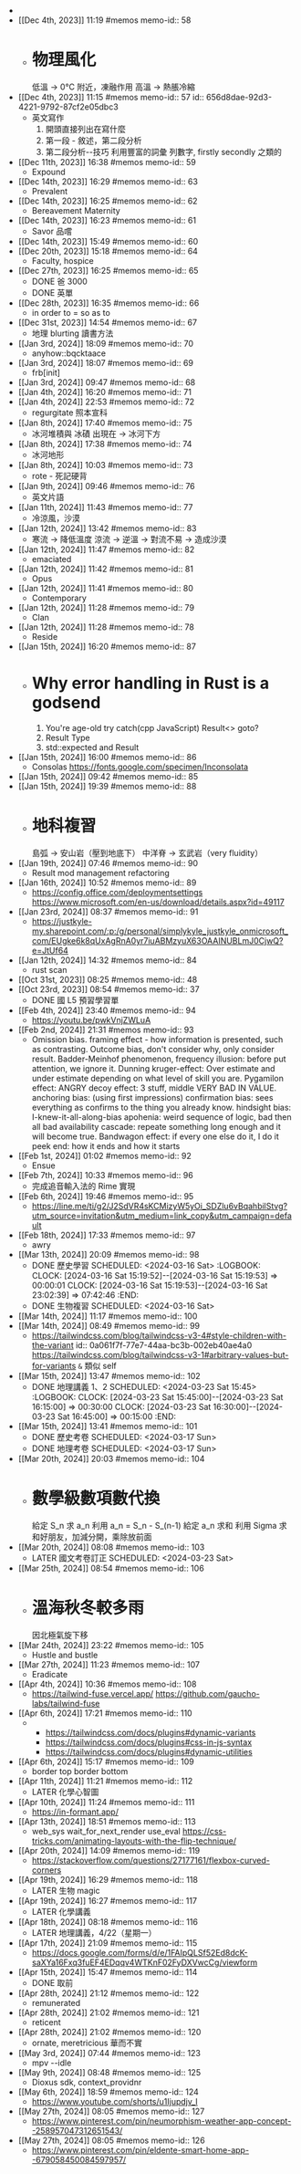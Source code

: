 -
- [[Dec 4th, 2023]] 11:19 #memos
  memo-id:: 58
	- # 物理風化
	  低溫 -> 0°C 附近，凍融作用
	  高溫 -> 熱脹冷縮
- [[Dec 4th, 2023]] 11:15 #memos
  memo-id:: 57
  id:: 656d8dae-92d3-4221-9792-87cf2e05dbc3
	- 英文寫作
	  1. 開頭直接列出在寫什麼
	  2. 第一段 - 敘述，第二段分析
	  3. 第二段分析--技巧
	  利用豐富的詞彙
	  列數字, firstly secondly 之類的
- [[Dec 11th, 2023]] 16:38 #memos
  memo-id:: 59
	- Expound
- [[Dec 14th, 2023]] 16:29 #memos
  memo-id:: 63
	- Prevalent
- [[Dec 14th, 2023]] 16:25 #memos
  memo-id:: 62
	- Bereavement
	  Maternity
- [[Dec 14th, 2023]] 16:23 #memos
  memo-id:: 61
	- Savor 品嚐
- [[Dec 14th, 2023]] 15:49 #memos
  memo-id:: 60
- [[Dec 20th, 2023]] 15:18 #memos
  memo-id:: 64
	- Faculty, hospice
- [[Dec 27th, 2023]] 16:25 #memos
  memo-id:: 65
	- DONE  爸 3000
	- DONE  英單
- [[Dec 28th, 2023]] 16:35 #memos
  memo-id:: 66
	- in order to = so as to
- [[Dec 31st, 2023]] 14:54 #memos
  memo-id:: 67
	- 地理 blurting 讀書方法
- [[Jan 3rd, 2024]] 18:09 #memos
  memo-id:: 70
	- anyhow::bqcktaace
- [[Jan 3rd, 2024]] 18:07 #memos
  memo-id:: 69
	- frb[init]
- [[Jan 3rd, 2024]] 09:47 #memos
  memo-id:: 68
- [[Jan 4th, 2024]] 16:20 #memos
  memo-id:: 71
- [[Jan 4th, 2024]] 22:53 #memos
  memo-id:: 72
	- regurgitate 照本宣科
- [[Jan 8th, 2024]] 17:40 #memos
  memo-id:: 75
	- 冰河堆積與 冰磧 出現在 -> 冰河下方
- [[Jan 8th, 2024]] 17:38 #memos
  memo-id:: 74
	- 冰河地形
- [[Jan 8th, 2024]] 10:03 #memos
  memo-id:: 73
	- rote - 死記硬背
- [[Jan 9th, 2024]] 09:46 #memos
  memo-id:: 76
	- 英文片語
- [[Jan 11th, 2024]] 11:43 #memos
  memo-id:: 77
	- 冷涼風，沙漠
- [[Jan 12th, 2024]] 13:42 #memos
  memo-id:: 83
	- 寒流 -> 降低溫度
	  涼流 -> 逆溫 -> 對流不易 -> 造成沙漠
- [[Jan 12th, 2024]] 11:47 #memos
  memo-id:: 82
	- emaciated
- [[Jan 12th, 2024]] 11:42 #memos
  memo-id:: 81
	- Opus
- [[Jan 12th, 2024]] 11:41 #memos
  memo-id:: 80
	- Contemporary
- [[Jan 12th, 2024]] 11:28 #memos
  memo-id:: 79
	- Clan
- [[Jan 12th, 2024]] 11:28 #memos
  memo-id:: 78
	- Reside
- [[Jan 15th, 2024]] 16:20 #memos
  memo-id:: 87
	- # Why error handling in Rust is a godsend
	  1. You're age-old try catch(cpp JavaScript)
	  Result<>
	  goto?
	  2. Result Type
	  3. std::expected and Result
- [[Jan 15th, 2024]] 16:00 #memos
  memo-id:: 86
	- Consolas
	  https://fonts.google.com/specimen/Inconsolata
- [[Jan 15th, 2024]] 09:42 #memos
  memo-id:: 85
- [[Jan 15th, 2024]] 19:39 #memos
  memo-id:: 88
	- # 地科複習
	  島弧 -> 安山岩（壓到地底下）
	  中洋脊 -> 玄武岩（very fluidity）
- [[Jan 19th, 2024]] 07:46 #memos
  memo-id:: 90
	- Result mod management refactoring
- [[Jan 16th, 2024]] 10:52 #memos
  memo-id:: 89
	- https://config.office.com/deploymentsettings
	  https://www.microsoft.com/en-us/download/details.aspx?id=49117
- [[Jan 23rd, 2024]] 08:37 #memos
  memo-id:: 91
	- https://justkyle-my.sharepoint.com/:p:/g/personal/simplykyle_justkyle_onmicrosoft_com/EUgke6k8qUxAgRnA0yr7iuABMzyuX63OAAINUBLmJ0CjwQ?e=JtUf64
- [[Jan 12th, 2024]] 14:32 #memos
  memo-id:: 84
	- rust scan
- [[Oct 31st, 2023]] 08:25 #memos
  memo-id:: 48
- [[Oct 23rd, 2023]] 08:54 #memos
  memo-id:: 37
	- DONE  國 L5 預習學習單
- [[Feb 4th, 2024]] 23:40 #memos
  memo-id:: 94
	- https://youtu.be/pwkVnjZWLuA
- [[Feb 2nd, 2024]] 21:31 #memos
  memo-id:: 93
	- Omission  bias.
	  framing effect - how information is presented, such as contrasting.
	  Outcome bias, don't consider why, only consider result.
	  Badder-Meinhof phenomenon, frequency illusion: before put attention, we ignore it.
	  Dunning kruger-effect: Over estimate and under estimate depending on what level of skill you are.
	  Pygamilon effect: ANGRY
	  decoy effect: 3 stuff, middle VERY BAD IN VALUE.
	  anchoring bias: (using first impressions)
	  confirmation bias: sees everything as confirms to the thing you already know.
	  hindsight bias: I-knew-it-all-along-bias
	  apohenia: weird sequence of logic, bad then all bad
	  availability cascade: repeate something long enough and it will become true.
	  Bandwagon effect: if every one else do it, I do it
	  peek end: how it ends and how it starts
- [[Feb 1st, 2024]] 01:02 #memos
  memo-id:: 92
	- Ensue
- [[Feb 7th, 2024]] 10:33 #memos
  memo-id:: 96
	- 完成追音輸入法的 Rime 實現
- [[Feb 6th, 2024]] 19:46 #memos
  memo-id:: 95
	- https://line.me/ti/g2/J2SdVR4sKCMizyW5yOi_SDZlu6vBqahbilStvg?utm_source=invitation&utm_medium=link_copy&utm_campaign=default
- [[Feb 18th, 2024]] 17:33 #memos
  memo-id:: 97
	- awry
- [[Mar 13th, 2024]] 20:09 #memos
  memo-id:: 98
	- DONE  歷史學習 
	  SCHEDULED: <2024-03-16 Sat>
	  :LOGBOOK:
	  CLOCK: [2024-03-16 Sat 15:19:52]--[2024-03-16 Sat 15:19:53] =>  00:00:01
	  CLOCK: [2024-03-16 Sat 15:19:53]--[2024-03-16 Sat 23:02:39] =>  07:42:46
	  :END:
	- DONE  生物複習
	  SCHEDULED: <2024-03-16 Sat>
- [[Mar 14th, 2024]] 11:17 #memos
  memo-id:: 100
- [[Mar 14th, 2024]] 08:49 #memos
  memo-id:: 99
	- https://tailwindcss.com/blog/tailwindcss-v3-4#style-children-with-the-variant
	  id:: 0a061f7f-77e7-44aa-bc3b-002eb40ae4a0
	  https://tailwindcss.com/blog/tailwindcss-v3-1#arbitrary-values-but-for-variants
	  `&` 類似 self
- [[Mar 15th, 2024]] 13:47 #memos
  memo-id:: 102
	- DONE 地理講義 1、2
	  SCHEDULED: <2024-03-23 Sat 15:45>
	  :LOGBOOK:
	  CLOCK: [2024-03-23 Sat 15:45:00]--[2024-03-23 Sat 16:15:00] =>  00:30:00
	  CLOCK: [2024-03-23 Sat 16:30:00]--[2024-03-23 Sat 16:45:00] =>  00:15:00
	  :END:
- [[Mar 15th, 2024]] 13:41 #memos
  memo-id:: 101
	- DONE   歷史考卷 
	  SCHEDULED: <2024-03-17 Sun>
	- DONE  地理考卷 
	  SCHEDULED: <2024-03-17 Sun>
- [[Mar 20th, 2024]] 20:03 #memos
  memo-id:: 104
	- # 數學級數項數代換
	  給定 S_n 求 a_n
	   利用 a_n = S_n - S_(n-1)
	  給定 a_n 求和
	  利用 Sigma 求和好朋友，加減分開，乘除放前面
- [[Mar 20th, 2024]] 08:08 #memos
  memo-id:: 103
	- LATER  國文考卷訂正
	  SCHEDULED: <2024-03-23 Sat>
- [[Mar 25th, 2024]] 08:54 #memos
  memo-id:: 106
	- # 溫海秋冬較多雨
	  因北極氣旋下移
- [[Mar 24th, 2024]] 23:22 #memos
  memo-id:: 105
	- Hustle and bustle
- [[Mar 27th, 2024]] 11:23 #memos
  memo-id:: 107
	- Eradicate
- [[Apr 4th, 2024]] 10:36 #memos
  memo-id:: 108
	- https://tailwind-fuse.vercel.app/
	  https://github.com/gaucho-labs/tailwind-fuse
- [[Apr 6th, 2024]] 17:21 #memos
  memo-id:: 110
	- * https://tailwindcss.com/docs/plugins#dynamic-variants
	  * https://tailwindcss.com/docs/plugins#css-in-js-syntax
	  * https://tailwindcss.com/docs/plugins#dynamic-utilities
- [[Apr 6th, 2024]] 15:17 #memos
  memo-id:: 109
	- border top border bottom
- [[Apr 11th, 2024]] 11:21 #memos
  memo-id:: 112
	- LATER  化學心智圖
- [[Apr 10th, 2024]] 11:24 #memos
  memo-id:: 111
	- https://in-formant.app/
- [[Apr 13th, 2024]] 18:51 #memos
  memo-id:: 113
	- web_sys
	  wait_for_next_render
	  use_eval
	  https://css-tricks.com/animating-layouts-with-the-flip-technique/
- [[Apr 20th, 2024]] 14:09 #memos
  memo-id:: 119
	- https://stackoverflow.com/questions/27177161/flexbox-curved-corners
- [[Apr 19th, 2024]] 16:29 #memos
  memo-id:: 118
	- LATER  生物 magic
- [[Apr 19th, 2024]] 16:27 #memos
  memo-id:: 117
	- LATER  化學講義
- [[Apr 18th, 2024]] 08:18 #memos
  memo-id:: 116
	- LATER  地理講義，4/22（星期一）
- [[Apr 17th, 2024]] 21:09 #memos
  memo-id:: 115
	- https://docs.google.com/forms/d/e/1FAIpQLSf52Ed8dcK-saXYa16Fxq3fuEF4EDqqv4WTKnF02FyDXVwcCg/viewform
- [[Apr 15th, 2024]] 15:47 #memos
  memo-id:: 114
	- DONE  取前
- [[Apr 28th, 2024]] 21:12 #memos
  memo-id:: 122
	- remunerated
- [[Apr 28th, 2024]] 21:02 #memos
  memo-id:: 121
	- reticent
- [[Apr 28th, 2024]] 21:02 #memos
  memo-id:: 120
	- ornate, meretricious 華而不實
- [[May 3rd, 2024]] 07:44 #memos
  memo-id:: 123
	- mpv --idle
- [[May 9th, 2024]] 08:48 #memos
  memo-id:: 125
	- Dioxus sdk, context_providnr
- [[May 6th, 2024]] 18:59 #memos
  memo-id:: 124
	- https://www.youtube.com/shorts/u1Ijupdjv_I
- [[May 27th, 2024]] 08:05 #memos
  memo-id:: 127
	- https://www.pinterest.com/pin/neumorphism-weather-app-concept--258957047312651543/
- [[May 27th, 2024]] 08:05 #memos
  memo-id:: 126
	- https://www.pinterest.com/pin/eldente-smart-home-app--679058450084597957/